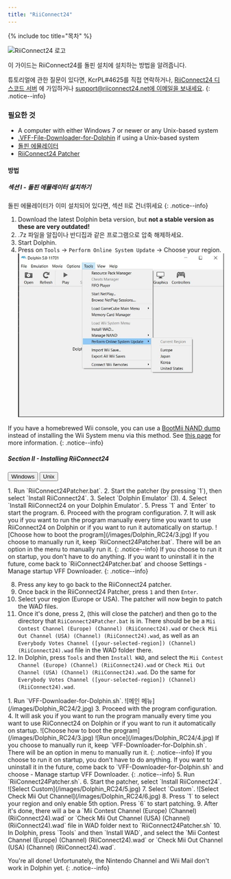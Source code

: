 ```yaml
---
title: "RiiConnect24"
---
```


{% include toc title="목차" %}

![RiiConnect24 로고](/images/WiiRC24Logo.jpg)

이 가이드는 RiiConnect24를 돌핀 설치에 설치하는 방법을 알려줍니다.

튜토리얼에 관한 질문이 있다면, KcrPL#4625를 직접 연락하거나, [RiiConnect24 디스코드 서버](https://discord.gg/rc24) 에 가입하거나 [support@riiconnect24.net에 이메일을 보내세요](mailto:support@riiconnect24.net).
{: .notice--info}

### 필요한 것

* A computer with either Windows 7 or newer or any Unix-based system
* [.VFF-File-Downloader-for-Dolphin](https://github.com/RiiConnect24/.VFF-File-Downloader-for-Dolphin/releases) if using a Unix-based system
* [돌핀 에뮬레이터](https://dolphin-emu.org/download/)
* [RiiConnect24 Patcher](https://github.com/RiiConnect24/RiiConnect24-Patcher/releases)

#### 방법

##### 섹션 I - 돌핀 에뮬레이터 설치하기

돌핀 에뮬레이터가 이미 설치되어 있다면, 섹션 II로 건너뛰세요
{: .notice--info}

1. Download the latest Dolphin beta version, but **not a stable version as these are very outdated!**
2. .7z 파일을 알집이나 반디집과 같은 프로그램으로 압축 해제하세요.
3. Start Dolphin.
4. Press on `Tools` -> `Perform Online System Update` -> Choose your region. ![온라인 시스템 업데이트 하기](/images/Dolphin_RC24/1.jpg)

If you have a homebrewed Wii console, you can use a [BootMii NAND dump](bootmii) instead of installing the Wii System menu via this method. See [this page](https://wiki.dolphin-emu.org/index.php?title=NAND_Usage_Guide) for more information.
{: .notice--info}

##### Section II - Installing RiiConnect24

<button class="tablinks btn btn--large btn--primary" id="defaultOpen" onclick="openTab(event, 'windows')">Windows</button>
<button class="tablinks btn btn--large btn--info" onclick="openTab(event, 'unix')">Unix</button>

<div id="windows" class="blanktabcontent" markdown="1">
1. Run `RiiConnect24Patcher.bat`.
2. Start the patcher (by pressing `1`), then select `Install RiiConnect24`.
3. Select `Dolphin Emulator` (3).
4. Select `Install RiiConnect24 on your Dolphin Emulator`.
5. Press `1` and `Enter` to start the program.
6. Proceed with the program configuration.
7. It will ask you if you want to run the program manually every time you want to use RiiConnect24 on Dolphin or if you want to run it automatically on startup. ![Choose how to boot the program](/images/Dolphin_RC24/3.jpg)
If you choose to manually run it, keep `RiiConnect24Patcher.bat`. There will be an option in the menu to manually run it.
{: .notice--info}
If you choose to run it on startup, you don't have to do anything. If you want to uninstall it in the future, come back to `RiiConnect24Patcher.bat` and choose Settings - Manage startup VFF Downloader.
{: .notice--info}

8. Press any key to go back to the RiiConnect24 patcher.
9. Once back in the RiiConnect24 Patcher, press `1` and then `Enter`.
10. Select your region (Europe or USA). The patcher will now begin to patch the WAD files.
11. Once it's done, press 2, (this will close the patcher) and then go to the directory that `RiiConnect24Patcher.bat` is in. There should be be a `Mii Contest Channel (Europe) (Channel) (RiiConnect24).wad` or `Check Mii Out Channel (USA) (Channel) (RiiConnect24).wad`, as well as an `Everybody Votes Channel ([your-selected-region]) (Channel) (RiiConnect24).wad` file in the WAD folder there.
12. In Dolphin, press `Tools` and then `Install WAD`, and select the `Mii Contest Channel (Europe) (Channel) (RiiConnect24).wad` or `Check Mii Out Channel (USA) (Channel) (RiiConnect24).wad`. Do the same for `Everybody Votes Channel ([your-selected-region]) (Channel) (RiiConnect24).wad`.
</div>

<div id="unix" class="blanktabcontent" markdown="1">
1. Run `VFF-Downloader-for-Dolphin.sh`. ![메인 메뉴](/images/Dolphin_RC24/2.jpg)
3. Proceed with the program configuration.
4. It will ask you if you want to run the program manually every time you want to use RiiConnect24 on Dolphin or if you want to run it automatically on startup. ![Choose how to boot the program](/images/Dolphin_RC24/3.jpg)
![Run once](/images/Dolphin_RC24/4.jpg)
If you choose to manually run it, keep `VFF-Downloader-for-Dolphin.sh`. There will be an option in menu to manually run it.
{: .notice--info}
If you choose to run it on startup, you don't have to do anything. If you want to uninstall it in the future, come back to `VFF-Downloader-for-Dolphin.sh` and choose - Manage startup VFF Downloader.
{: .notice--info}
5. Run `RiiConnect24Patcher.sh`.
6. Start the patcher, select `Install RiiConnect24`. ![Select Custom](/images/Dolphin_RC24/5.jpg)
7. Select `Custom`. ![Select Check Mii Out Channel](/images/Dolphin_RC24/6.jpg)
8. Press `1` to select your region and only enable 5th option. Press `6` to start patching.
9. After it's done, there will a be a `Mii Contest Channel (Europe) (Channel) (RiiConnect24).wad` or `Check Mii Out Channel (USA) (Channel) (RiiConnect24).wad` file in WAD folder next to `RiiConnect24Patcher.sh`
10. In Dolphin, press `Tools` and then `Install WAD`, and select the `Mii Contest Channel (Europe) (Channel) (RiiConnect24).wad` or `Check Mii Out Channel (USA) (Channel) (RiiConnect24).wad`.
</div>

You're all done! Unfortunately, the Nintendo Channel and Wii Mail don't work in Dolphin yet.
{: .notice--info}

<script>
    let tabcontent = document.getElementsByClassName("blanktabcontent");
    let tablinks = document.getElementsByClassName("tablinks");

    function openTab(evt, tabName) {
        let element;

        for (element of tabcontent) {
            element.style.display = "none";
        }

        for (element of tablinks) {
            element.className = element.className.replace("btn--primary", "btn--info");
            if (!element.className.includes('btn--info'))
                element.className += " btn--info";
        }

        document.getElementById(tabName).style.display = "block";
        evt.currentTarget.className = evt.currentTarget.className.replace("btn--info", "btn--primary");
    }

    // Get the element with id="defaultOpen" and click on it
    document.getElementById("defaultOpen").click();
</script>
